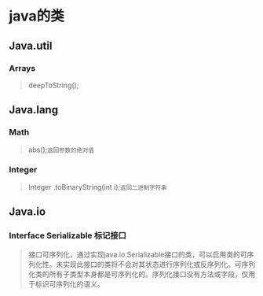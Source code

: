 # java的类

## Java.util

### Arrays

> deepToString();

## Java.lang

### Math

> abs();`返回参数的绝对值`

### Integer

> Integer .toBinaryString(int i);`返回二进制字符串`

## Java.io

### Interface Serializable   标记接口 

> 接口可序列化，通过实现java.io.Serializable接口的类，可以启用类的可序列化性。未实现此接口的类将不会对其状态进行序列化或反序列化。可序列化类的所有子类型本身都是可序列化的。序列化接口没有方法或字段，仅用于标识可序列化的语义。